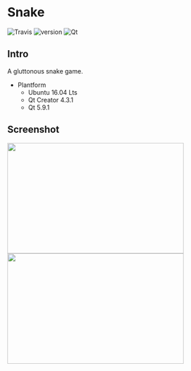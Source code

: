 # Snake

![Travis](https://img.shields.io/travis/rust-lang/rust.svg) ![version](https://img.shields.io/badge/release-v1.0.0-brightgreen.svg) ![Qt](https://img.shields.io/badge/Qt-5.9.1-brightgreen.svg)

## Intro
A gluttonous snake game.

- Plantform
    - Ubuntu 16.04 Lts
    - Qt Creator 4.3.1
    - Qt 5.9.1

## Screenshot

<img width="400" height="250" src="https://github.com/JokerShao/snake/blob/master/img/MainWindow.png" /><img width="400" height="250" src="https://github.com/JokerShao/snake/blob/master/img/GameWindow.png" />
